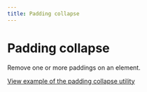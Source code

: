 ```yaml
---
title: Padding collapse
---
```


# Padding collapse

Remove one or more paddings on an element.

<a href="https://vanilla-framework.github.io/vanilla-framework/examples/utilities/padding-collapse/"
    class="js-example">
    View example of the padding collapse utility
</a>